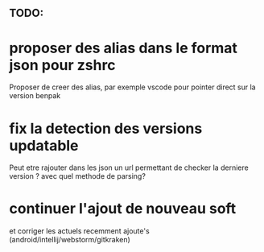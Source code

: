 ## TODO:
# proposer des alias dans le format json pour zshrc
Proposer de creer des alias, par exemple vscode pour pointer direct sur la version benpak

# fix la detection des versions updatable
Peut etre rajouter dans les json un url permettant de checker la derniere version ? avec quel methode de parsing? 

# continuer l'ajout de nouveau soft
et corriger les actuels recemment ajoute's (android/intellij/webstorm/gitkraken)